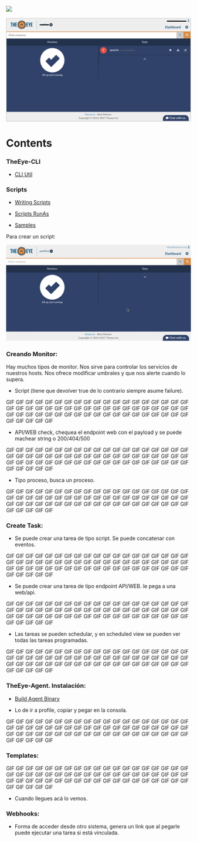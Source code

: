
[![](https://theeye.io/landpage/images/logo.png)](https://theeye.io)

![](https://github.com/patobas/docs/blob/master/eye.png)

# Contents

### TheEye-CLI

+ [CLI Util](https://github.com/theeye-io-team/theeye-docs/tree/master/cli)

### Scripts

+ [Writing Scripts](https://github.com/theeye-io-team/theeye-docs/tree/master/scripts/write.md)

+ [Scripts RunAs](https://github.com/theeye-io-team/theeye-docs/tree/master/scripts/runas.md)

+ [Samples](https://github.com/theeye-io-team/theeye-docs/tree/master/scripts)

Para crear un script: 

![](https://github.com/patobas/docs/blob/master/script.gif)


### Creando Monitor:
Hay muchos tipos de monitor. Nos sirve para controlar los servicios de nuestros hosts.
Nos ofrece modificar umbrales y que nos alerte cuando lo supera.

+ Script (tiene que devolver true de lo contrario siempre asume failure).

GIF GIF GIF GIF GIF GIF GIF GIF GIF GIF GIF GIF GIF GIF GIF GIF GIF GIF GIF GIF GIF GIF GIF GIF GIF GIF GIF GIF GIF GIF GIF GIF GIF GIF GIF GIF GIF GIF GIF GIF GIF GIF GIF GIF GIF GIF GIF GIF GIF GIF GIF GIF GIF GIF GIF GIF GIF GIF GIF GIF GIF GIF 

+ API/WEB check, chequea el endpoint web con el payload y se puede machear string o 200/404/500

GIF GIF GIF GIF GIF GIF GIF GIF GIF GIF GIF GIF GIF GIF GIF GIF GIF GIF GIF GIF GIF GIF GIF GIF GIF GIF GIF GIF GIF GIF GIF GIF GIF GIF GIF GIF GIF GIF GIF GIF GIF GIF GIF GIF GIF GIF GIF GIF GIF GIF GIF GIF GIF GIF GIF GIF GIF GIF GIF GIF GIF GIF 

+ Tipo proceso, busca un proceso.

GIF GIF GIF GIF GIF GIF GIF GIF GIF GIF GIF GIF GIF GIF GIF GIF GIF GIF GIF GIF GIF GIF GIF GIF GIF GIF GIF GIF GIF GIF GIF GIF GIF GIF GIF GIF GIF GIF GIF GIF GIF GIF GIF GIF GIF GIF GIF GIF GIF GIF GIF GIF GIF GIF GIF GIF GIF GIF GIF GIF GIF GIF 

### Create Task:
+ Se puede crear una tarea de tipo script. Se puede concatenar con eventos.

GIF GIF GIF GIF GIF GIF GIF GIF GIF GIF GIF GIF GIF GIF GIF GIF GIF GIF GIF GIF GIF GIF GIF GIF GIF GIF GIF GIF GIF GIF GIF GIF GIF GIF GIF GIF GIF GIF GIF GIF GIF GIF GIF GIF GIF GIF GIF GIF GIF GIF GIF GIF GIF GIF GIF GIF GIF GIF GIF GIF GIF GIF 

+ Se puede crear una tarea de tipo endpoint API/WEB. le pega a una web/api.

GIF GIF GIF GIF GIF GIF GIF GIF GIF GIF GIF GIF GIF GIF GIF GIF GIF GIF GIF GIF GIF GIF GIF GIF GIF GIF GIF GIF GIF GIF GIF GIF GIF GIF GIF GIF GIF GIF GIF GIF GIF GIF GIF GIF GIF GIF GIF GIF GIF GIF GIF GIF GIF GIF GIF GIF GIF GIF GIF GIF GIF GIF 

+ Las tareas se pueden schedular, y en scheduled view se pueden ver todas las tareas programadas.

GIF GIF GIF GIF GIF GIF GIF GIF GIF GIF GIF GIF GIF GIF GIF GIF GIF GIF GIF GIF GIF GIF GIF GIF GIF GIF GIF GIF GIF GIF GIF GIF GIF GIF GIF GIF GIF GIF GIF GIF GIF GIF GIF GIF GIF GIF GIF GIF GIF GIF GIF GIF GIF GIF GIF GIF GIF GIF GIF GIF GIF GIF 

### TheEye-Agent. Instalación:

+ [Build Agent Binary](https://github.com/theeye-io-team/theeye-docs/tree/master/agent/binary_build.md)





+ Lo de ir a profile, copiar y pegar en la consola.

GIF GIF GIF GIF GIF GIF GIF GIF GIF GIF GIF GIF GIF GIF GIF GIF GIF GIF GIF GIF GIF GIF GIF GIF GIF GIF GIF GIF GIF GIF GIF GIF GIF GIF GIF GIF GIF GIF GIF GIF GIF GIF GIF GIF GIF GIF GIF GIF GIF GIF GIF GIF GIF GIF GIF GIF GIF GIF GIF GIF GIF GIF 

### Templates:

GIF GIF GIF GIF GIF GIF GIF GIF GIF GIF GIF GIF GIF GIF GIF GIF GIF GIF GIF GIF GIF GIF GIF GIF GIF GIF GIF GIF GIF GIF GIF GIF GIF GIF GIF GIF GIF GIF GIF GIF GIF GIF GIF GIF GIF GIF GIF GIF GIF GIF GIF GIF GIF GIF GIF GIF GIF GIF GIF GIF GIF GIF 

+ Cuando llegues acá lo vemos.

### Webhooks:
+ Forma de acceder desde otro sistema, genera un link que al pegarle puede ejecutar una tarea si está vinculada.
